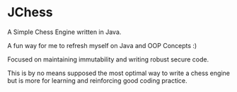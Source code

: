 # JChess
A Simple Chess Engine written in Java.

A fun way for me to refresh myself on Java and OOP Concepts :)

Focused on maintaining immutability and writing robust secure code.

This is by no means supposed the most optimal way to write a chess engine
but is more for learning and reinforcing good coding practice.
